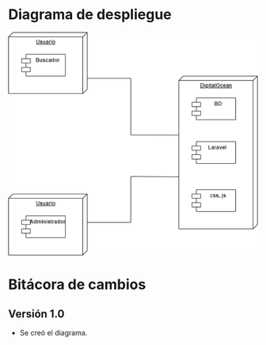# Diagrama de despliegue

![Diagrama](/img/diagrama-de-despliegue.png)

# Bitácora de cambios

## Versión 1.0
  - Se creó el diagrama.